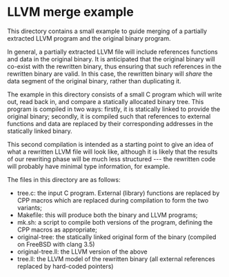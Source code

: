 
# LLVM merge example

This directory contains a small example to guide merging of a partially extracted LLVM program and the original binary program.

In general, a partially extracted LLVM file will include references functions and data in the original binary.  It is anticipated that the original binary will co-exist with the rewritten binary, thus ensuring that such references in the rewritten binary are valid.  In this case, the rewritten binary will _share_ the data segment of the original binary, rather than duplicating it.

The example in this directory consists of a small C program which will write out, read back in, and compare a statically allocated binary tree.  This program is compiled in two ways: firstly, it is statically linked to provide the original binary; secondly, it is compiled such that references to external functions and data are replaced by their corresponding addresses in the statically linked binary.

This second compilation is intended as a starting point to give an idea of what a rewritten LLVM file will look like, although it is likely that the results of our rewriting phase will be much less structured --- the rewritten code will probably have minimal type information, for example.

The files in this directory are as follows:

- tree.c: the input C program. External (library) functions are replaced by CPP macros which are replaced during compilation to form the two variants;
- Makefile: this will produce both the binary and LLVM programs;
- mk.sh: a script to compile both versions of the program, defining the CPP macros as appropriate;
- original-tree: the statically linked original form of the binary (compiled on FreeBSD with clang 3.5)
- original-tree.ll: the LLVM version of the above
- tree.ll: the LLVM model of the rewritten binary (all external references replaced by hard-coded pointers)

